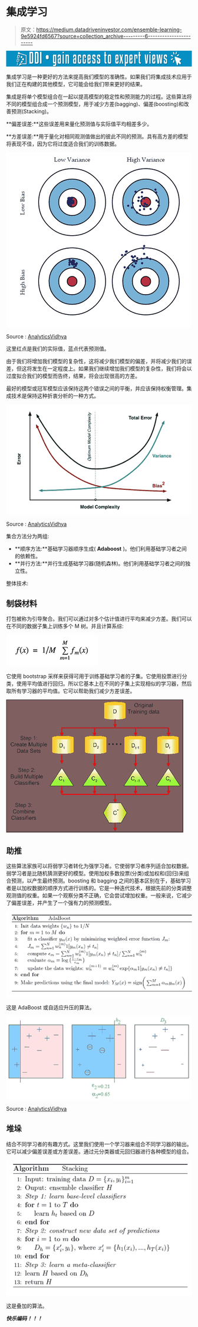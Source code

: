 # 集成学习

> 原文：<https://medium.datadriveninvestor.com/ensemble-learning-9e5924fd6567?source=collection_archive---------6----------------------->

[![](img/afc60796b3b7d363f1c6aeb8d61c6dd6.png)](http://www.track.datadriveninvestor.com/1B9E)

集成学习是一种更好的方法来提高我们模型的准确性。如果我们将集成技术应用于我们正在构建的其他模型，它可能会给我们带来更好的结果。

集成是将单个模型组合在一起以提高模型的稳定性和预测能力的过程。这些算法将不同的模型组合成一个预测模型，用于减少方差(bagging)、偏差(boosting)和改善预测(Stacking)。

**偏差误差:**这些误差用来量化预测值与实际值平均相差多少。

**方差误差:**用于量化对相同观测值做出的彼此不同的预测。具有高方差的模型将表现不佳，因为它将过度适合我们的训练数据。

![](img/0c47aaf5305a53f93b6be777ae267c03.png)

Source : [AnalyticsVidhya](http://www.analyticsvidhya.com)

这里红点是我们的实际值，蓝点代表预测值。

由于我们将增加我们模型的复杂性，这将减少我们模型的偏差，并将减少我们的误差，但这将发生在一定程度上。如果我们继续增加我们模型的复杂性，我们将会以过度拟合我们的模型而告终，结果，将会出现很高的方差。

最好的模型或冠军模型应该保持这两个错误之间的平衡，并应该保持权衡管理。集成技术是保持这种折衷分析的一种方式。

![](img/91631d284c1d914f9ef00b5ea7a323f0.png)

Source : [AnalyticsVidhya](http://www.analyticsvidhya.com)

集合方法分为两组:

*   **顺序方法:**基础学习器顺序生成( **Adaboost** )。他们利用基础学习者之间的依赖性。
*   **并行方法:**并行生成基础学习器(随机森林)。他们利用基础学习者之间的独立性。

整体技术:

## 制袋材料

打包被称为引导聚合。我们可以通过对多个估计值进行平均来减少方差。我们可以在不同的数据子集上训练多个 M 树。并且计算系综:

![](img/7fd91ba28e50cf49e71cb512e687f99d.png)

它使用 bootstrap 采样来获得可用于训练基础学习者的子集。它使用投票进行分类，使用平均值进行回归。所以它基本上在不同的子集上实现相似的学习器，然后取所有学习器的平均值。它可以帮助我们减少方差误差。

![](img/cfa9f7ebf321948b3d5cd94ec2510e1e.png)

## 助推

这些算法家族可以将弱学习者转化为强学习者。它使弱学习者序列适合加权数据。弱学习者是比随机猜测更好的模型。使用加权多数投票(分类)或加权和(回归)来组合预测，以产生最终预测。boosting 和 bagging 之间的基本区别在于，基础学习者是以加权数据的顺序方式进行训练的。它是一种迭代技术，根据先前的分类调整观测值的权重。如果一个观察分类不正确，它会尝试增加权重。一般来说，它减少了偏差误差，并产生了一个强有力的预测模型。

![](img/5c1c19688ebe8a7ac286f865217f6f4b.png)

这是 AdaBoost 或自适应升压的算法。

![](img/28ca2ce747c4d4dcae0023c8a069c0ac.png)

Source : [AnalyticsVidhya](http://www.analyticsvidhya.com)

## 堆垛

结合不同学习者的有趣方式。这里我们使用一个学习器来组合不同学习器的输出。它可以减少偏差误差或方差误差。通过元分类器或元回归器进行各种模型的组合。

![](img/9875ea623d01e5adc5dc6b0b9cb11ab1.png)

这是叠加的算法。

***快乐编码！！！***